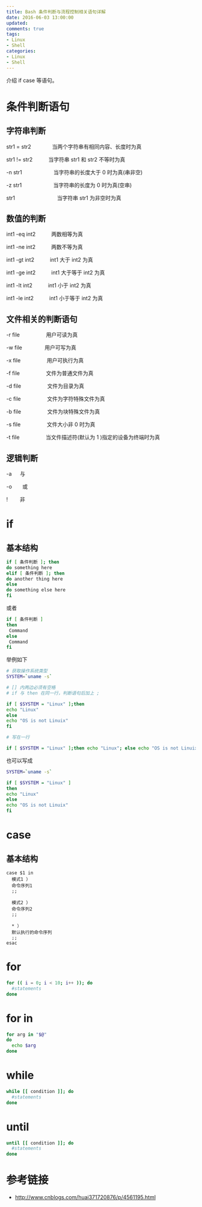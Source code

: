 ```yaml
---
title: Bash 条件判断与流程控制相关语句详解
date: 2016-06-03 13:00:00
updated:
comments: true
tags:
- Linux
- Shell
categories:
- Linux
- Shell
---
```


介绍 if case 等语句。

<!--more-->

# 条件判断语句

## 字符串判断

str1 = str2　　　　当两个字符串有相同内容、长度时为真

str1 != str2　　　当字符串 str1 和 str2 不等时为真

-n str1　　　　　　当字符串的长度大于 0 时为真(串非空)

-z str1　　　　　　当字符串的长度为 0 时为真(空串)

str1　　　　　　　　当字符串 str1 为非空时为真

## 数值的判断

int1 -eq int2　　　两数相等为真

int1 -ne int2　　　两数不等为真

int1 -gt int2　　　int1 大于 int2 为真

int1 -ge int2　　　int1 大于等于 int2 为真

int1 -lt int2　　　int1 小于 int2 为真

int1 -le int2　　　int1 小于等于 int2 为真

## 文件相关的判断语句

-r file　　　　　用户可读为真

-w file　　　　  用户可写为真

-x file　　　　　用户可执行为真

-f file　　　　　文件为普通文件为真

-d file　　　　　文件为目录为真

-c file　　　　　文件为字符特殊文件为真

-b file　　　　　文件为块特殊文件为真

-s file　　　　　文件大小非 0 时为真

-t file　　　　　当文件描述符(默认为 1 )指定的设备为终端时为真

## 逻辑判断

-a 　 与

-o　　或

!　　 非

# if

## 基本结构

```bash
if [ 条件判断 ]; then
do something here
elif [ 条件判断 ]; then
do another thing here
else
do something else here
fi
```

或者

```bash
if [ 条件判断 ]
then
 Command
else
 Command
fi
```

举例如下

```bash
# 获取操作系统类型
SYSTEM=`uname -s`

# [] 内两边必须有空格
# if 与 then 在同一行，判断语句后加上 ;

if [ $SYSTEM = "Linux" ];then
echo "Linux"
else
echo "OS is not Linuix"
fi

# 写在一行

if [ $SYSTEM = "Linux" ];then echo "Linux"; else echo "OS is not Linuix"; fi
```

也可以写成

```bash
SYSTEM=`uname -s`

if [ $SYSTEM = "Linux" ]
then
echo "Linux"
else
echo "OS is not Linuix"
fi
```

# case

## 基本结构

```
case $1 in
  模式1 ）
  命令序列1
  ;;

  模式2 ）
  命令序列2
  ;;

  * ）
  默认执行的命令序列
  ;;
esac
```

# for

```bash
for (( i = 0; i < 10; i++ )); do
  #statements
done
```

# for in

```bash
for arg in "$@"
do
  echo $arg
done
```

# while

```bash
while [[ condition ]]; do
  #statements
done
```

# until

```bash
until [[ condition ]]; do
  #statements
done
```

# 参考链接

* http://www.cnblogs.com/huai371720876/p/4561195.html
